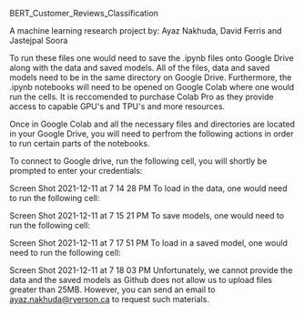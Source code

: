 BERT_Customer_Reviews_Classification

A machine learning research project by: Ayaz Nakhuda, David Ferris and Jastejpal Soora

To run these files one would need to save the .ipynb files onto Google Drive along with the data and saved models. All of the files, data and saved models need to be in the same directory on Google Drive. Furthermore, the .ipynb notebooks will need to be opened on Google Colab where one would run the cells. It is reccomended to purchase Colab Pro as they provide access to capable GPU's and TPU's and more resources.

Once in Google Colab and all the necessary files and directories are located in your Google Drive, you will need to perfrom the following actions in order to run certain parts of the notebooks.

To connect to Google drive, run the following cell, you will shortly be prompted to enter your credentials:

Screen Shot 2021-12-11 at 7 14 28 PM
To load in the data, one would need to run the following cell:

Screen Shot 2021-12-11 at 7 15 21 PM
To save models, one would need to run the following cell:

Screen Shot 2021-12-11 at 7 17 51 PM
To load in a saved model, one would need to run the following cell:

Screen Shot 2021-12-11 at 7 18 03 PM
Unfortunately, we cannot provide the data and the saved models as Github does not allow us to upload files greater than 25MB. However, you can send an email to ayaz.nakhuda@ryerson.ca to request such materials.
